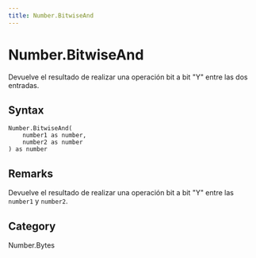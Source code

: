 ```yaml
---
title: Number.BitwiseAnd
---
```


# Number.BitwiseAnd


Devuelve el resultado de realizar una operación bit a bit &#34;Y&#34; entre las dos entradas.


## Syntax

```powerquery
Number.BitwiseAnd(
    number1 as number,
    number2 as number
) as number
```


## Remarks

Devuelve el resultado de realizar una operación bit a bit "Y" entre las <code>number1</code> y <code>number2</code>.



## Category
Number.Bytes
